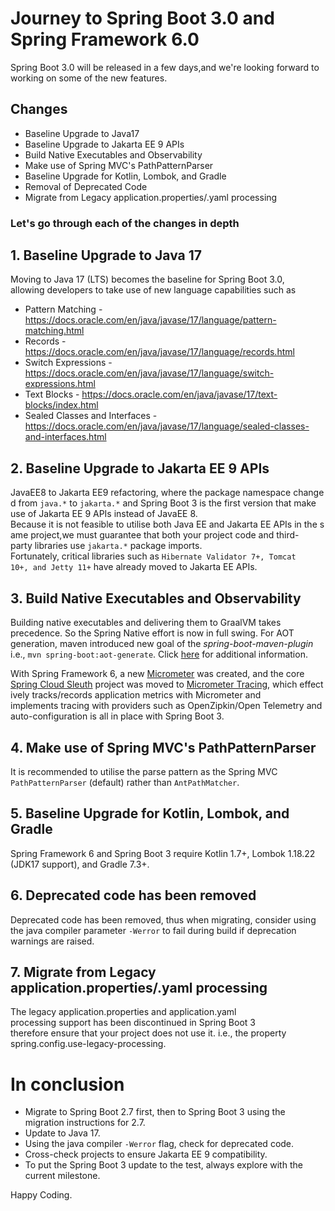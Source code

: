 # Journey to Spring Boot 3.0 and Spring Framework 6.0

Spring Boot 3.0 will be released in a few days,and we're looking forward to working on some of the new features. 

## Changes
 * Baseline Upgrade to Java17
 * Baseline Upgrade to Jakarta EE 9 APIs
 * Build Native Executables and Observability
 * Make use of Spring MVC's PathPatternParser
 * Baseline Upgrade for Kotlin, Lombok, and Gradle
 * Removal of Deprecated Code
 * Migrate from Legacy application.properties/.yaml processing

### Let's go through each of the changes in depth


## 1. Baseline Upgrade to Java 17

Moving to Java 17 (LTS) becomes the baseline for Spring Boot 3.0, allowing developers to take use of new language capabilities such as
* Pattern Matching - https://docs.oracle.com/en/java/javase/17/language/pattern-matching.html
* Records - https://docs.oracle.com/en/java/javase/17/language/records.html
* Switch Expressions - https://docs.oracle.com/en/java/javase/17/language/switch-expressions.html
* Text Blocks - https://docs.oracle.com/en/java/javase/17/text-blocks/index.html
* Sealed Classes and Interfaces - https://docs.oracle.com/en/java/javase/17/language/sealed-classes-and-interfaces.html

## 2. Baseline Upgrade to Jakarta EE 9 APIs

JavaEE8 to Jakarta EE9 refactoring, where the package namespace changed from `java.*` to `jakarta.*` and Spring Boot 3 is the first version that make use of Jakarta EE 9 APIs instead of JavaEE 8.
Because it is not feasible to utilise both Java EE and Jakarta EE APIs in the same project,we must guarantee that both your project code and third-party libraries use `jakarta.*` package imports. 
Fortunately, critical libraries such as `Hibernate Validator 7+, Tomcat 10+, and Jetty 11+` have already moved to Jakarta EE APIs.

## 3. Build Native Executables and Observability
Building native executables and delivering them to GraalVM takes precedence. So the Spring Native effort is now in full swing. For AOT generation, maven  introduced new goal of the *spring-boot-maven-plugin* i.e., `mvn spring-boot:aot-generate`. Click [here](https://spring.io/blog/2022/03/22/initial-aot-support-in-spring-framework-6-0-0-m3) for additional information.

With Spring Framework 6, a new [Micrometer](https://micrometer.io) was created, and the core [Spring Cloud Sleuth](https://spring.io/projects/spring-cloud-sleuth) project was moved to [Micrometer Tracing](https://github.com/micrometer-metrics/tracing/), which effectively tracks/records application metrics with Micrometer and 
implements tracing with providers such as OpenZipkin/Open Telemetry and auto-configuration is all in place with Spring Boot 3.

## 4. Make use of Spring MVC's PathPatternParser
It is recommended to utilise the parse pattern as the Spring MVC `PathPatternParser` (default) rather than `AntPathMatcher`.

## 5. Baseline Upgrade for Kotlin, Lombok, and Gradle 
Spring Framework 6 and Spring Boot 3 require Kotlin 1.7+, Lombok 1.18.22 (JDK17 support), and Gradle 7.3+.

## 6. Deprecated code has been removed
Deprecated code has been removed, thus when migrating, consider using the java compiler parameter `-Werror` to fail during build if deprecation warnings are raised.

## 7. Migrate from Legacy application.properties/.yaml processing
The legacy application.properties and application.yaml processing support has been discontinued in Spring Boot 3 therefore ensure that your project does not use it. i.e., the property spring.config.use-legacy-processing.

# In conclusion
* Migrate to Spring Boot 2.7 first, then to Spring Boot 3 using the migration instructions for 2.7.
* Update to Java 17.
* Using the java compiler `-Werror` flag, check for deprecated code.
* Cross-check projects to ensure Jakarta EE 9 compatibility.
* To put the Spring Boot 3 update to the test, always explore with the current milestone.

Happy Coding.


